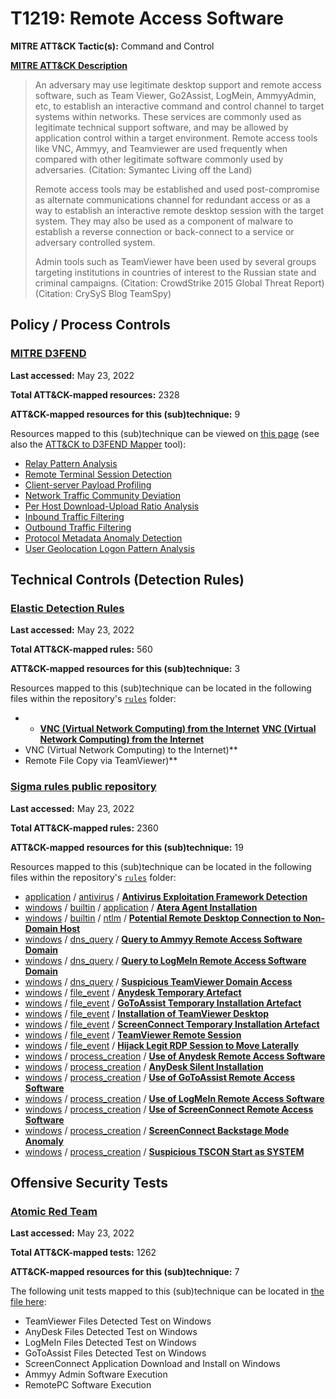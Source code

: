 # T1219: Remote Access Software
**MITRE ATT&CK Tactic(s):** Command and Control

**[MITRE ATT&CK Description](https://attack.mitre.org/techniques/T1219)**
<blockquote>An adversary may use legitimate desktop support and remote access software, such as Team Viewer, Go2Assist, LogMein, AmmyyAdmin, etc, to establish an interactive command and control channel to target systems within networks. These services are commonly used as legitimate technical support software, and may be allowed by application control within a target environment. Remote access tools like VNC, Ammyy, and Teamviewer are used frequently when compared with other legitimate software commonly used by adversaries. (Citation: Symantec Living off the Land)

Remote access tools may be established and used post-compromise as alternate communications channel for redundant access or as a way to establish an interactive remote desktop session with the target system. They may also be used as a component of malware to establish a reverse connection or back-connect to a service or adversary controlled system.

Admin tools such as TeamViewer have been used by several groups targeting institutions in countries of interest to the Russian state and criminal campaigns. (Citation: CrowdStrike 2015 Global Threat Report) (Citation: CrySyS Blog TeamSpy)</blockquote>

## Policy / Process Controls
### [MITRE D3FEND](https://d3fend.mitre.org/)
**Last accessed:** May 23, 2022

**Total ATT&CK-mapped resources:** 2328

**ATT&CK-mapped resources for this (sub)technique:** 9

Resources mapped to this (sub)technique can be viewed on [this page](https://d3fend.mitre.org/) (see also the [ATT&CK to D3FEND Mapper](https://d3fend.mitre.org/tools/attack-mapper) tool):

* [Relay Pattern Analysis](https://d3fend.mitre.org/technique/d3f:RelayPatternAnalysis)
* [Remote Terminal Session Detection](https://d3fend.mitre.org/technique/d3f:RemoteTerminalSessionDetection)
* [Client-server Payload Profiling](https://d3fend.mitre.org/technique/d3f:Client-serverPayloadProfiling)
* [Network Traffic Community Deviation](https://d3fend.mitre.org/technique/d3f:NetworkTrafficCommunityDeviation)
* [Per Host Download-Upload Ratio Analysis](https://d3fend.mitre.org/technique/d3f:PerHostDownload-UploadRatioAnalysis)
* [Inbound Traffic Filtering](https://d3fend.mitre.org/technique/d3f:InboundTrafficFiltering)
* [Outbound Traffic Filtering](https://d3fend.mitre.org/technique/d3f:OutboundTrafficFiltering)
* [Protocol Metadata Anomaly Detection](https://d3fend.mitre.org/technique/d3f:ProtocolMetadataAnomalyDetection)
* [User Geolocation Logon Pattern Analysis](https://d3fend.mitre.org/technique/d3f:UserGeolocationLogonPatternAnalysis)

## Technical Controls (Detection Rules)
### [Elastic Detection Rules](https://github.com/elastic/detection-rules)
**Last accessed:** May 23, 2022

**Total ATT&CK-mapped rules:** 560

**ATT&CK-mapped resources for this (sub)technique:** 3

Resources mapped to this (sub)technique can be located in the following files within the repository's <code>[rules](https://github.com/elastic/detection-rules/tree/main/rules)</code> folder:

* * **[VNC (Virtual Network Computing) from the Internet](https://github.com/elastic/detection-rules/blob/main/rules/network/command_and_control_vnc_virtual_network_computing_from_the_internet.toml)**
**[VNC (Virtual Network Computing) from the Internet](https://github.com/elastic/detection-rules/blob/main/rules/network/command_and_control_vnc_virtual_network_computing_from_the_internet.toml)**
* VNC (Virtual Network Computing) to the Internet)**
* Remote File Copy via TeamViewer)**

### [Sigma rules public repository](https://github.com/SigmaHQ/sigma)
**Last accessed:** May 23, 2022

**Total ATT&CK-mapped rules:** 2360

**ATT&CK-mapped resources for this (sub)technique:** 19

Resources mapped to this (sub)technique can be located in the following files within the repository's <code>[rules](https://github.com/SigmaHQ/sigma/tree/master/rules)</code> folder:

* [application](https://github.com/SigmaHQ/sigma/tree/master/rules/application/) / [antivirus](https://github.com/SigmaHQ/sigma/tree/master/rules/application/antivirus/) / **[Antivirus Exploitation Framework Detection](https://github.com/SigmaHQ/sigma/blob/master/rules/application/antivirus/av_exploiting.yml)**
* [windows](https://github.com/SigmaHQ/sigma/tree/master/rules/windows/) / [builtin](https://github.com/SigmaHQ/sigma/tree/master/rules/windows/builtin/) / [application](https://github.com/SigmaHQ/sigma/tree/master/rules/windows/builtin/application/) / **[Atera Agent Installation](https://github.com/SigmaHQ/sigma/blob/master/rules/windows/builtin/application/win_software_atera_rmm_agent_install.yml)**
* [windows](https://github.com/SigmaHQ/sigma/tree/master/rules/windows/) / [builtin](https://github.com/SigmaHQ/sigma/tree/master/rules/windows/builtin/) / [ntlm](https://github.com/SigmaHQ/sigma/tree/master/rules/windows/builtin/ntlm/) / **[Potential Remote Desktop Connection to Non-Domain Host](https://github.com/SigmaHQ/sigma/blob/master/rules/windows/builtin/ntlm/win_susp_ntlm_rdp.yml)**
* [windows](https://github.com/SigmaHQ/sigma/tree/master/rules/windows/) / [dns_query](https://github.com/SigmaHQ/sigma/tree/master/rules/windows/dns_query/) / **[Query to Ammyy Remote Access Software Domain](https://github.com/SigmaHQ/sigma/blob/master/rules/windows/dns_query/dns_query_win_ammyy.yml)**
* [windows](https://github.com/SigmaHQ/sigma/tree/master/rules/windows/) / [dns_query](https://github.com/SigmaHQ/sigma/tree/master/rules/windows/dns_query/) / **[Query to LogMeIn Remote Access Software Domain](https://github.com/SigmaHQ/sigma/blob/master/rules/windows/dns_query/dns_query_win_logmein.yml)**
* [windows](https://github.com/SigmaHQ/sigma/tree/master/rules/windows/) / [dns_query](https://github.com/SigmaHQ/sigma/tree/master/rules/windows/dns_query/) / **[Suspicious TeamViewer Domain Access](https://github.com/SigmaHQ/sigma/blob/master/rules/windows/dns_query/dns_query_win_susp_teamviewer.yml)**
* [windows](https://github.com/SigmaHQ/sigma/tree/master/rules/windows/) / [file_event](https://github.com/SigmaHQ/sigma/tree/master/rules/windows/file_event/) / **[Anydesk Temporary Artefact](https://github.com/SigmaHQ/sigma/blob/master/rules/windows/file_event/file_event_win_anydesk_artefact.yml)**
* [windows](https://github.com/SigmaHQ/sigma/tree/master/rules/windows/) / [file_event](https://github.com/SigmaHQ/sigma/tree/master/rules/windows/file_event/) / **[GoToAssist Temporary Installation Artefact](https://github.com/SigmaHQ/sigma/blob/master/rules/windows/file_event/file_event_win_gotoopener_artefact.yml)**
* [windows](https://github.com/SigmaHQ/sigma/tree/master/rules/windows/) / [file_event](https://github.com/SigmaHQ/sigma/tree/master/rules/windows/file_event/) / **[Installation of TeamViewer Desktop](https://github.com/SigmaHQ/sigma/blob/master/rules/windows/file_event/file_event_win_install_teamviewer_desktop.yml)**
* [windows](https://github.com/SigmaHQ/sigma/tree/master/rules/windows/) / [file_event](https://github.com/SigmaHQ/sigma/tree/master/rules/windows/file_event/) / **[ScreenConnect Temporary Installation Artefact](https://github.com/SigmaHQ/sigma/blob/master/rules/windows/file_event/file_event_win_screenconnect_artefact.yml)**
* [windows](https://github.com/SigmaHQ/sigma/tree/master/rules/windows/) / [file_event](https://github.com/SigmaHQ/sigma/tree/master/rules/windows/file_event/) / **[TeamViewer Remote Session](https://github.com/SigmaHQ/sigma/blob/master/rules/windows/file_event/file_event_win_susp_teamviewer_remote_session.yml)**
* [windows](https://github.com/SigmaHQ/sigma/tree/master/rules/windows/) / [file_event](https://github.com/SigmaHQ/sigma/tree/master/rules/windows/file_event/) / **[Hijack Legit RDP Session to Move Laterally](https://github.com/SigmaHQ/sigma/blob/master/rules/windows/file_event/file_event_win_tsclient_filewrite_startup.yml)**
* [windows](https://github.com/SigmaHQ/sigma/tree/master/rules/windows/) / [process_creation](https://github.com/SigmaHQ/sigma/tree/master/rules/windows/process_creation/) / **[Use of Anydesk Remote Access Software](https://github.com/SigmaHQ/sigma/blob/master/rules/windows/process_creation/proc_creation_win_anydesk.yml)**
* [windows](https://github.com/SigmaHQ/sigma/tree/master/rules/windows/) / [process_creation](https://github.com/SigmaHQ/sigma/tree/master/rules/windows/process_creation/) / **[AnyDesk Silent Installation](https://github.com/SigmaHQ/sigma/blob/master/rules/windows/process_creation/proc_creation_win_anydesk_silent_install.yml)**
* [windows](https://github.com/SigmaHQ/sigma/tree/master/rules/windows/) / [process_creation](https://github.com/SigmaHQ/sigma/tree/master/rules/windows/process_creation/) / **[Use of GoToAssist Remote Access Software](https://github.com/SigmaHQ/sigma/blob/master/rules/windows/process_creation/proc_creation_win_gotoopener.yml)**
* [windows](https://github.com/SigmaHQ/sigma/tree/master/rules/windows/) / [process_creation](https://github.com/SigmaHQ/sigma/tree/master/rules/windows/process_creation/) / **[Use of LogMeIn Remote Access Software](https://github.com/SigmaHQ/sigma/blob/master/rules/windows/process_creation/proc_creation_win_logmein.yml)**
* [windows](https://github.com/SigmaHQ/sigma/tree/master/rules/windows/) / [process_creation](https://github.com/SigmaHQ/sigma/tree/master/rules/windows/process_creation/) / **[Use of ScreenConnect Remote Access Software](https://github.com/SigmaHQ/sigma/blob/master/rules/windows/process_creation/proc_creation_win_screenconnect.yml)**
* [windows](https://github.com/SigmaHQ/sigma/tree/master/rules/windows/) / [process_creation](https://github.com/SigmaHQ/sigma/tree/master/rules/windows/process_creation/) / **[ScreenConnect Backstage Mode Anomaly](https://github.com/SigmaHQ/sigma/blob/master/rules/windows/process_creation/proc_creation_win_screenconnect_anomaly.yml)**
* [windows](https://github.com/SigmaHQ/sigma/tree/master/rules/windows/) / [process_creation](https://github.com/SigmaHQ/sigma/tree/master/rules/windows/process_creation/) / **[Suspicious TSCON Start as SYSTEM](https://github.com/SigmaHQ/sigma/blob/master/rules/windows/process_creation/proc_creation_win_susp_tscon_localsystem.yml)**


## Offensive Security Tests
### [Atomic Red Team](https://github.com/redcanaryco/atomic-red-team)
**Last accessed:** May 23, 2022

**Total ATT&CK-mapped tests:** 1262

**ATT&CK-mapped resources for this (sub)technique:** 7

The following unit tests mapped to this (sub)technique can be located in [the file here](https://github.com/redcanaryco/atomic-red-team/tree/master/atomics/T1219/T1219.yaml):

* TeamViewer Files Detected Test on Windows
* AnyDesk Files Detected Test on Windows
* LogMeIn Files Detected Test on Windows
* GoToAssist Files Detected Test on Windows
* ScreenConnect Application Download and Install on Windows
* Ammyy Admin Software Execution
* RemotePC Software Execution

